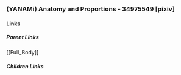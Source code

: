 ### (YANAMi) Anatomy and Proportions - 34975549 [pixiv]
#### Links
##### Parent Links
[[Full_Body]]
##### Children Links
